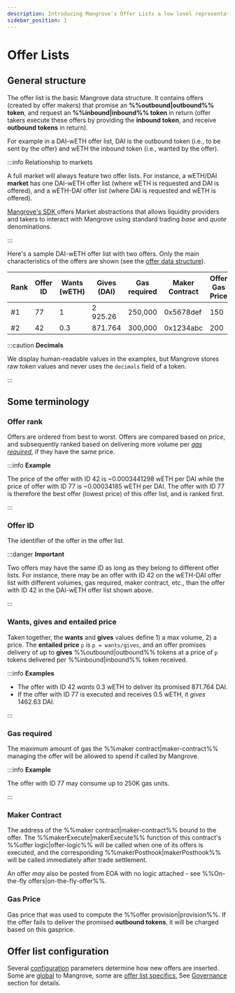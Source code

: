 ```yaml
---
description: Introducing Mangrove's Offer Lists a low level representation of (half) an order book.
sidebar_position: 1
---
```


# Offer Lists

## General structure

The offer list is the basic Mangrove data structure. It contains offers (created by offer makers) that promise an **%%outbound|outbound%% token**, and request an **%%inbound|inbound%% token** in return (offer takers execute these offers by providing the **inbound token**, and receive **outbound tokens** in return).

For example in a DAI-wETH offer list, DAI is the outbound token (i.e., to be sent by the offer) and wETH the inbound token (i.e., wanted by the offer).

:::info Relationship to markets

A full market will always feature two offer lists. For instance, a wETH/DAI **market** has one DAI-wETH offer list (where wETH is requested and DAI is offered), and a wETH-DAI offer list (where DAI is requested and wETH is offered).

[Mangrove's SDK ](../../../SDK/README.md) offers Market abstractions that allows liquidity providers and takers to interact with Mangrove using standard trading _base_ and _quote_ denominations.

:::

Here's a sample DAI-wETH offer list with two offers. Only the main characteristics of the offers are shown (see the [offer data structure](reactive-offer/offer-data-structures.md#mgvlib-offer)).


| Rank | Offer ID | Wants (wETH) | Gives (DAI) | Gas required | Maker Contract | Offer Gas Price |
| ---- | -------- | ------------ | ----------- | ------------ | -------------- | --------------- |
| #1   | 77       | 1            | 2 925.26    | 250,000      | 0x5678def      | 150             |
| #2   | 42       | 0.3          | 871.764     | 300,000      | 0x1234abc      | 200             |

:::caution **Decimals**

We display human-readable values in the examples, but Mangrove stores raw token values and never uses the `decimals` field of a token.

:::

## Some terminology

### Offer rank

Offers are ordered from best to worst. Offers are compared based on _price_, and subsequently ranked based on delivering more volume per [_gas required_](#gas-required), if they have the same price.

:::info **Example**

The price of the offer with ID 42 is ~0.0003441298 wETH per DAI while the price of offer with ID 77 is ~0.00034185 wETH per DAI. The offer with ID 77 is therefore the best offer (lowest price) of this offer list, and is ranked first.

:::

### Offer ID

The identifier of the offer in the offer list.

:::danger **Important**

Two offers may have the same ID as long as they belong to different offer lists. For instance, there may be an offer with ID 42 on the wETH-DAI offer list with different volumes, gas required, maker contract, etc., than the offer with ID 42 in the DAI-wETH offer list shown above.

:::

### Wants, gives and entailed price

Taken together, the **wants** and **gives** values define 1) a max volume, 2) a price. The **entailed price** `p` is `p = wants/gives`, and an offer promises delivery of up to **gives** %%outbound|outbound%% tokens at a price of `p` tokens delivered per %%inbound|inbound%% token received.

:::info **Examples**

* The offer with ID 42 _wants_ 0.3 wETH to deliver its promised 871.764 DAI.
* If the offer with ID 77 is executed and receives 0.5 wETH, it _gives_ 1462.63 DAI.

:::

### Gas required

The maximum amount of gas the %%maker contract|maker-contract%% managing the offer will be allowed to spend if called by Mangrove.

:::info **Example**

The offer with ID 77 may consume up to 250K gas units.

:::

### Maker Contract

The address of the %%maker contract|maker-contract%% bound to the offer. The %%makerExecute|makerExecute%% function of this contract's %%offer logic|offer-logic%% will be called when one of its offers is executed, and the corresponding %%makerPosthook|makerPosthook%% will be called immediately after trade settlement.

An offer _may_ also be posted from EOA with no logic attached - see %%On-the-fly offers|on-the-fly-offer%%.

### Gas Price

Gas price that was used to compute the %%offer provision|provision%%. If the offer fails to deliver the promised **outbound tokens**, it will be charged based on this gasprice.

## Offer list configuration

Several [configuration](../governance-parameters/mangrove-configuration.md) parameters determine how new offers are inserted. Some are [global](../governance-parameters/mangrove-configuration.md#mgvlib.global) to Mangrove, some are [offer list specifics.](../governance-parameters/mangrove-configuration.md#mgvlib.local) See [Governance](../governance-parameters/README.md) section for details.
